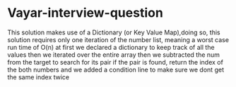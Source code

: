 # Vayar-interview-question
This solution makes use of a Dictionary (or Key Value Map),doing so, this solution requires only one iteration of the number list, meaning a worst case run time of O(n)
at first we declared a dictionary to keep track of all the values
then we iterated over the entire array
then we subtracted the num from the target to search for its pair
if the pair is found, return the index of the both numbers
and we added a condition line to make sure we dont get the same index twice 
